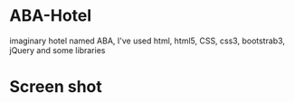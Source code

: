 # ABA-Hotel
 imaginary hotel named ABA, I've used html, html5, CSS, css3, bootstrab3, jQuery and some libraries
 <h1>Screen shot</h1>
